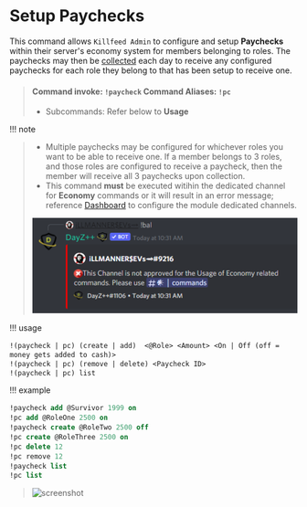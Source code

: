 # Setup Paychecks

 This command allows `Killfeed Admin` to configure and setup **Paychecks** within their server's economy system for members belonging to roles. The paychecks may then be [collected](./collect.md) each day to receive any configured paychecks for each role they belong to that has been setup to receive one.

> #### Command invoke: ```!paycheck``` Command Aliases: ```!pc```
> + Subcommands: Refer below to **Usage**


!!! note
> + Multiple paychecks may be configured for whichever roles you want to be able to receive one. If a member belongs to 3 roles, and those roles are configured to receive a paycheck, then the member will receive all 3 paychecks upon collection.
> + This command __must__ be executed witihin the dedicated channel for **Economy** commands or it will result in an error message; reference [Dashboard](../dashboard/dashboard.md) to configure the module dedicated channels.
> 
> ![screenshot](../img/bal_error.png)

!!! usage
```
!(paycheck | pc) (create | add)  <@Role> <Amount> <On | Off (off = money gets added to cash)>
!(paycheck | pc) (remove | delete) <Paycheck ID>
!(paycheck | pc) list
```

!!! example

``` {.sql title="Paycheck Command Examples" linenums="1"}
!paycheck add @Survivor 1999 on
!pc add @RoleOne 2500 on
!paycheck create @RoleTwo 2500 off
!pc create @RoleThree 2500 on
!pc delete 12
!pc remove 12
!paycheck list
!pc list
```
> ![screenshot](../img/paycheck.png)